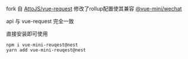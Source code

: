 fork 自 <a href="https://github.com/AttoJS/vue-request">AttoJS/vue-request</a>
修改了rollup配置使其兼容 <a href="https://github.com/vue-mini/vue-mini">@vue-mini/wechat</a>

api 与 vue-request 完全一致

直接安装即可使用

```shell
npm i vue-mini-reuqest@nest
yarn add vue-mini-reuqest@nest
```
